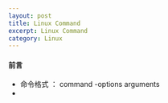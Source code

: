 ```yaml
---
layout: post
title: Linux Command
excerpt: Linux Command
category: Linux
---
```


#### 前言

- 命令格式 ： command -options arguments
- 
